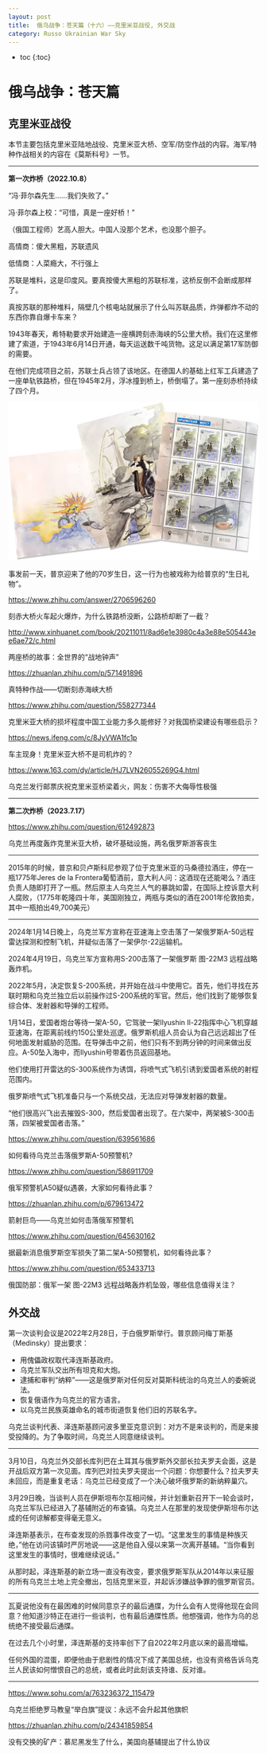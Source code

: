 ```yaml
---
layout: post
title:  俄乌战争：苍天篇（十六）——克里米亚战役, 外交战
category: Russo Ukrainian War Sky
---
```


* toc
{:toc}

# 俄乌战争：苍天篇

## 克里米亚战役

本节主要包括克里米亚陆地战役、克里米亚大桥、空军/防空作战的内容。海军/特种作战相关的内容在《莫斯科号》一节。

---

**第一次炸桥（2022.10.8）**

“冯·菲尔森先生……我们失败了。”

冯·菲尔森上校：“可惜，真是一座好桥！”

（俄国工程师）艺高人胆大。中国人没那个艺术，也没那个胆子。

高情商：傻大黑粗，苏联遗风

低情商：人菜瘾大，不行强上

苏联是堆料，这是印度风。要真按傻大黑粗的苏联标准，这桥反倒不会断成那样了。

真按苏联的那种堆料，隔壁几个核电站就展示了什么叫苏联品质，炸弹都炸不动的东西你靠自爆卡车来？

1943年春天，希特勒要求开始建造一座横跨刻赤海峡的5公里大桥。我们在这里修建了索道，于1943年6月14日开通，每天运送数千吨货物。这足以满足第17军防御的需要。

在他们完成项目之前，苏联士兵占领了该地区。在德国人的基础上红军工兵建造了一座单轨铁路桥，但在1945年2月，浮冰撞到桥上，桥倒塌了。第一座刻赤桥持续了四个月。

![](/images/img5/bridge.jpg)

事发前一天，普京迎来了他的70岁生日，这一行为也被戏称为给普京的“生日礼物”。

https://www.zhihu.com/answer/2706596260

刻赤大桥火车起火爆炸，为什么铁路桥没断，公路桥却断了一截？

http://www.xinhuanet.com/book/20211011/8ad6e1e3980c4a3e88e505443ee6ae72/c.html

两座桥的故事：全世界的“战地钟声”

https://zhuanlan.zhihu.com/p/571491896

真特种作战——切断刻赤海峡大桥

https://www.zhihu.com/question/558277344

克里米亚大桥的损坏程度中国工业能力多久能修好？对我国桥梁建设有哪些启示？

https://news.ifeng.com/c/8JyVWA1fc1p

车主现身！克里米亚大桥不是司机炸的？

https://www.163.com/dy/article/HJ7LVN26055269G4.html

乌克兰发行邮票庆祝克里米亚桥梁着火，网友：伤害不大侮辱性极强

---

**第二次炸桥（2023.7.17）**

https://www.zhihu.com/question/612492873

乌克兰再度轰炸克里米亚大桥，破坏基础设施，两名俄罗斯游客丧生

---

2015年的时候，普京和贝卢斯科尼参观了位于克里米亚的马桑德拉酒庄，停在一瓶1775年Jeres de la Frontera葡萄酒前，意大利人问：这酒现在还能喝么？酒庄负责人随即打开了一瓶。然后原主人乌克兰人气的暴跳如雷，在国际上控诉意大利人腐败，（1775年乾隆四十年，美国刚独立，两瓶与类似的酒在2001年伦敦拍卖，其中一瓶拍出49,700美元）

---

2024年1月14日晚上，乌克兰军方宣称在亚速海上空击落了一架俄罗斯A-50远程雷达探测和控制飞机，并疑似击落了一架伊尔-22运输机。

2024年4月19日，乌克兰军方宣称用S-200击落了一架俄罗斯 图-22M3 远程战略轰炸机。

2022年5月，决定恢复S-200系统，并开始在战斗中使用它。首先，他们寻找在苏联时期和乌克兰独立后以前操作过S-200系统的军官。然后，他们找到了能够恢复综合体、发射器和导弹的工程师。

1月14日，爱国者炮台等待一架A-50，它驾驶一架Ilyushin Il-22指挥中心飞机穿越亚速海，在距离前线约150公里处巡逻。俄罗斯机组人员会认为自己远远超出了任何地面发射威胁的范围。在导弹击中之前，他们只有不到两分钟的时间来做出反应。A-50坠入海中，而Ilyushin号带着伤员返回基地。

他们使用打开雷达的S-300系统作为诱饵，将喷气式飞机引诱到爱国者系统的射程范围内。

俄罗斯喷气式飞机准备只与一个系统交战，无法应对导弹发射器的数量。

“他们很高兴飞出去摧毁S-300，然后爱国者出现了。在六架中，两架被S-300击落，四架被爱国者击落。”

https://www.zhihu.com/question/639561686

如何看待乌克兰击落俄罗斯A-50预警机?

https://www.zhihu.com/question/586911709

俄军预警机A50疑似遇袭，大家如何看待此事？

https://zhuanlan.zhihu.com/p/679613472

箭射巨鸟——乌克兰如何击落俄军预警机

https://www.zhihu.com/question/645630162

据最新消息俄罗斯空军损失了第二架A-50预警机，如何看待此事？

https://www.zhihu.com/question/653433713

俄国防部：俄军一架 图-22M3 远程战略轰炸机坠毁，哪些信息值得关注？

## 外交战

第一次谈判会议是2022年2月28日，于白俄罗斯举行。普京顾问梅丁斯基（Medinsky）提出要求：

- 用傀儡政权取代泽连斯基政府。
- 乌克兰军队交出所有坦克和大炮。
- 逮捕和审判“纳粹”——这是俄罗斯对任何反对莫斯科统治的乌克兰人的委婉说法。
- 恢复俄语作为乌克兰的官方语言。
- 以乌克兰民族英雄命名的城市街道恢复他们旧的苏联名字。

乌克兰谈判代表、泽连斯基顾问波多里亚克意识到：对方不是来谈判的，而是来接受投降的。为了争取时间，乌克兰人同意继续谈判。

---

3月10日，乌克兰外交部长库列巴在土耳其与俄罗斯外交部长拉夫罗夫会面，这是开战后双方第一次见面。库列巴对拉夫罗夫提出一个问题：你想要什么？拉夫罗夫未回应，而是重复老话：乌克兰已经变成了一个决心破坏俄罗斯的新纳粹巢穴。

3月29日晚，当谈判人员在伊斯坦布尔互相问候，并计划重新召开下一轮会谈时，乌克兰军队已经进入了基辅附近的布查镇。乌克兰人在那里的发现使伊斯坦布尔达成的任何谅解都变得毫无意义。

泽连斯基表示，在布查发现的杀戮事件改变了一切。“这里发生的事情是种族灭绝，”他在访问该镇时严厉地说——这是他自入侵以来第一次离开基辅。“当你看到这里发生的事情时，很难继续说话。”

从那时起，泽连斯基的新立场一直没有改变，要求俄罗斯军队从2014年以来征服的所有乌克兰土地上完全撤出，包括克里米亚，并起诉涉嫌战争罪的俄罗斯官员。

---

瓦夏说他没有在最困难的时候同意京子的最后通牒，为什么会有人觉得他现在会同意？他知道沙特正在进行一些谈判，也有最后通牒性质。他想强调，他作为乌的总统绝不接受最后通牒。

在过去几个小时里，泽连斯基的支持率创下了自2022年2月底以来的最高增幅。

任何外国的混蛋，即便他由于悲剧性的情况下成了美国总统，也没有资格告诉乌克兰人民该如何憎恨自己的总统，或者此时此刻该支持谁、反对谁。

---

https://www.sohu.com/a/763236372_115479

乌克兰拒绝罗马教皇“举白旗”提议：永远不会升起其他旗帜

https://zhuanlan.zhihu.com/p/24341859854

没有交换的矿产：慕尼黑发生了什么，美国向基辅提出了什么协议
